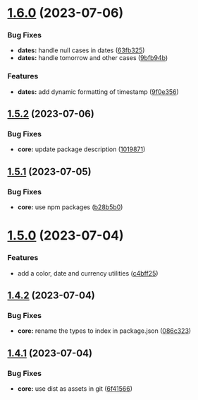 # [1.6.0](https://github.com/naamche/utils/compare/v1.5.2...v1.6.0) (2023-07-06)


### Bug Fixes

* **dates:** handle null cases in dates ([63fb325](https://github.com/naamche/utils/commit/63fb32519a24836920a999adc775f762a72a0f86))
* **dates:** handle tomorrow and other cases ([9bfb94b](https://github.com/naamche/utils/commit/9bfb94bc3a03c435b5cdfed7f373e4574127e34e))


### Features

* **dates:** add dynamic formatting of timestamp ([9f0e356](https://github.com/naamche/utils/commit/9f0e356e1d338b9983233b12776e323cc6d8f7cf))

## [1.5.2](https://github.com/naamche/utils/compare/v1.5.1...v1.5.2) (2023-07-06)


### Bug Fixes

* **core:** update package description ([1019871](https://github.com/naamche/utils/commit/101987169d1e8db212750369415398a732e6421f))

## [1.5.1](https://github.com/naamche/utils/compare/v1.5.0...v1.5.1) (2023-07-05)


### Bug Fixes

* **core:** use npm packages ([b28b5b0](https://github.com/naamche/utils/commit/b28b5b04db89c1f91adef161f8d2c3ba65cd18b2))

# [1.5.0](https://github.com/naamche/utils/compare/v1.4.2...v1.5.0) (2023-07-04)


### Features

* add a color, date and currency utilities ([c4bff25](https://github.com/naamche/utils/commit/c4bff253174e812502e3d444ee365909e467c7d6))

## [1.4.2](https://github.com/naamche/utils/compare/v1.4.1...v1.4.2) (2023-07-04)


### Bug Fixes

* **core:** rename the types to index in package.json ([086c323](https://github.com/naamche/utils/commit/086c323f3381d41852b1c10294bb62b16d1679ab))

## [1.4.1](https://github.com/naamche/utils/compare/v1.4.0...v1.4.1) (2023-07-04)

### Bug Fixes

- **core:** use dist as assets in git ([6f41566](https://github.com/naamche/utils/commit/6f41566cddaedcff9127d2892dcc364fe3f2fed1))
